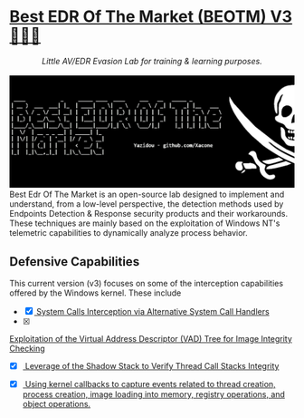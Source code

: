 ﻿
# <a href="https://xacone.github.io/BestEdrOfTheMarketV3.html"> Best EDR Of The Market (BEOTM) V3 🐲🏴‍☠️ </a>

<center>
<i>Little AV/EDR Evasion Lab for training & learning purposes.</i>
</center>
<br>
<img src="Assets/beotm_banner.png">

<br>
Best Edr Of The Market is an open-source lab designed to implement and understand, from a low-level perspective, the detection methods used by Endpoints Detection & Response security products and their workarounds. These techniques are mainly based on the exploitation of Windows NT's telemetric capabilities to dynamically analyze process behavior.


<h2>Defensive Capabilities</h2>
This current version (v3) focuses on some of the interception capabilities offered by the Windows kernel. These include

- [x] <a href="#"> System Calls Interception via Alternative System Call Handlers  </a><br>
- [x] <a href="#"> 
Exploitation of the Virtual Address Descriptor (VAD) Tree for Image Integrity Checking  </a><br>
- [x] <a href="#"> Leverage of the Shadow Stack to Verify Thread Call Stacks Integrity </a><br>
- [x] <a href="#"> Using kernel callbacks to capture events related to thread creation, process creation, image loading into memory, registry operations, and object operations. </a><br>






